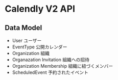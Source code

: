 # Calendly V2 API

## Data Model

- User ユーザー
- EventType 公開カレンダー
- Organization 組織
- Organazation Invitation 組織への招待
- Organization Membership 組織に紐づくメンバー
- ScheduledEvent 予約されたイベント

